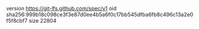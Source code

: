 version https://git-lfs.github.com/spec/v1
oid sha256:999b18c098ce3f3e87d0ee4b5a6f0c17bb545dfba6fb8c496c13a2e0f5f8cbf7
size 22804
